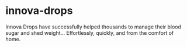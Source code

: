 # innova-drops
Innova Drops have successfully helped thousands to manage their blood sugar and shed weight... Effortlessly, quickly, and from the comfort of home.
